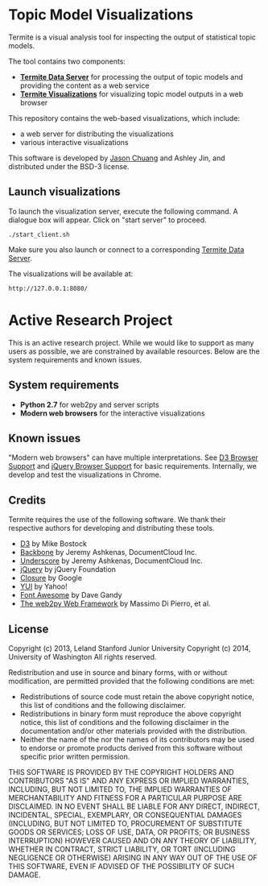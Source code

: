 Topic Model Visualizations
==========================

Termite is a visual analysis tool for inspecting the output of statistical topic models.

The tool contains two components:
  * **[Termite Data Server](http://github.com/uwdata/termite-data-server)** for processing the output of topic models and providing the content as a web service
  * **[Termite Visualizations](http://github.com/uwdata/termite-visualizations)** for visualizing topic model outputs in a web browser

This repository contains the web-based visualizations, which include:
  * a web server for distributing the visualizations
  * various interactive visualizations

This software is developed by [Jason Chuang](http://jason.chuang.ca) and Ashley Jin, and distributed under the BSD-3 license.

Launch visualizations
---------------------

To launch the visualization server, execute the following command. A dialogue box will appear. Click on "start server" to proceed.

```
./start_client.sh
```

Make sure you also launch or connect to a corresponding [Termite Data Server](https://github.com/uwdata/termite-server).

The visualizations will be available at:

```
http://127.0.0.1:8080/
```

Active Research Project
=======================

This is an active research project. While we would like to support as many users as possible, we are constrained by available resources. Below are the system requirements and known issues.

System requirements
-------------------

  * **Python 2.7** for web2py and server scripts
  * **Modern web browsers** for the interactive visualizations

Known issues
------------

"Modern web browsers" can have multiple interpretations. See [D3 Browser Support](https://github.com/mbostock/d3/wiki#wiki-browser-support) and [jQuery Browser Support](http://jquery.com/browser-support/) for basic requirements. Internally, we develop and test the visualizations in Chrome.

Credits
-------

Termite requires the use of the following software. We thank their respective authors for developing and distributing these tools.

  * [D3](http://d3js.org) by Mike Bostock
  * [Backbone](http://backbonejs.org) by Jeremy Ashkenas, DocumentCloud Inc.
  * [Underscore](http://underscorejs.org) by Jeremy Ashkenas, DocumentCloud Inc.
  * [jQuery](http://jquery.com) by jQuery Foundation
  * [Closure](https://developers.google.com/closure/compiler) by Google
  * [YUI](http://yuilibrary.com) by Yahoo!
  * [Font Awesome](http://fontawesome.io) by Dave Gandy  
  * [The web2py Web Framework](http://web2py.com) by Massimo Di Pierro, et al.

License
-------

Copyright (c) 2013, Leland Stanford Junior University
Copyright (c) 2014, University of Washington
All rights reserved.

Redistribution and use in source and binary forms, with or without
modification, are permitted provided that the following conditions are met:
  * Redistributions of source code must retain the above copyright
    notice, this list of conditions and the following disclaimer.
  * Redistributions in binary form must reproduce the above copyright
    notice, this list of conditions and the following disclaimer in the
    documentation and/or other materials provided with the distribution.
  * Neither the name of the <organization> nor the
    names of its contributors may be used to endorse or promote products
    derived from this software without specific prior written permission.

THIS SOFTWARE IS PROVIDED BY THE COPYRIGHT HOLDERS AND CONTRIBUTORS "AS IS" AND
ANY EXPRESS OR IMPLIED WARRANTIES, INCLUDING, BUT NOT LIMITED TO, THE IMPLIED
WARRANTIES OF MERCHANTABILITY AND FITNESS FOR A PARTICULAR PURPOSE ARE
DISCLAIMED. IN NO EVENT SHALL <COPYRIGHT HOLDER> BE LIABLE FOR ANY
DIRECT, INDIRECT, INCIDENTAL, SPECIAL, EXEMPLARY, OR CONSEQUENTIAL DAMAGES
(INCLUDING, BUT NOT LIMITED TO, PROCUREMENT OF SUBSTITUTE GOODS OR SERVICES;
LOSS OF USE, DATA, OR PROFITS; OR BUSINESS INTERRUPTION) HOWEVER CAUSED AND
ON ANY THEORY OF LIABILITY, WHETHER IN CONTRACT, STRICT LIABILITY, OR TORT
(INCLUDING NEGLIGENCE OR OTHERWISE) ARISING IN ANY WAY OUT OF THE USE OF THIS
SOFTWARE, EVEN IF ADVISED OF THE POSSIBILITY OF SUCH DAMAGE.
